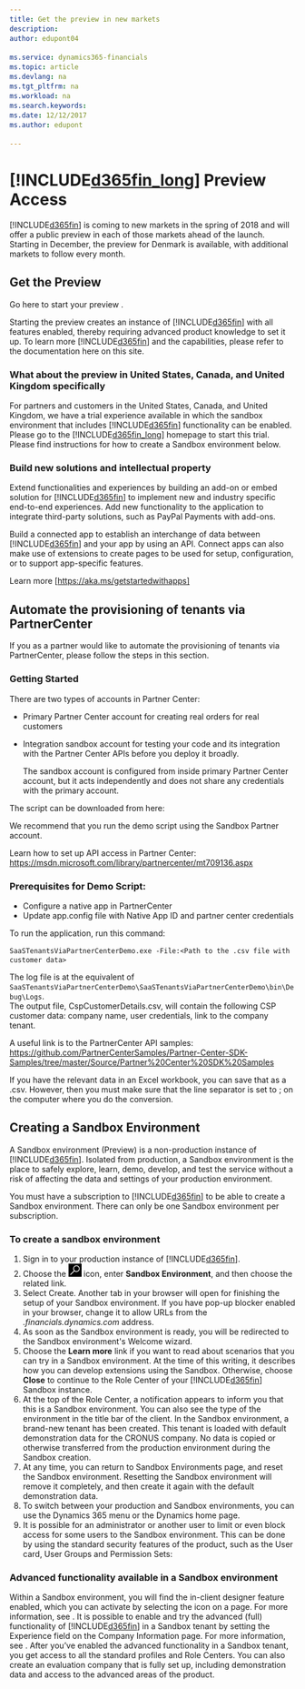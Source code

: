 ```yaml
---
title: Get the preview in new markets
description:
author: edupont04

ms.service: dynamics365-financials
ms.topic: article
ms.devlang: na
ms.tgt_pltfrm: na
ms.workload: na
ms.search.keywords:
ms.date: 12/12/2017
ms.author: edupont

---
```

# [!INCLUDE[d365fin_long](includes/d365fin_long_md.md)] Preview Access
[!INCLUDE[d365fin](includes/d365fin_md.md)] is coming to new markets in the spring of 2018 and will offer a public preview in each of those markets ahead of the launch. Starting in December, the preview for Denmark is available, with additional markets to follow every month.  

## Get the Preview
Go here to start your preview <link>.  

Starting the preview creates an instance of [!INCLUDE[d365fin](includes/d365fin_md.md)] with all features enabled, thereby requiring advanced product knowledge to set it up. To learn more [!INCLUDE[d365fin](includes/d365fin_md.md)] and the capabilities, please refer to the documentation here on this site.  

### What about the preview in United States, Canada, and United Kingdom specifically
For partners and customers in the United States, Canada, and United Kingdom, we have a trial experience available in which the sandbox environment that includes [!INCLUDE[d365fin](includes/d365fin_md.md)] functionality can be enabled. Please go to the [!INCLUDE[d365fin_long](includes/d365fin_long_md.md)] homepage to start this trial.
Please find instructions for how to create a Sandbox environment below.  

### Build new solutions and intellectual property
Extend functionalities and experiences by building an add-on or embed solution for [!INCLUDE[d365fin](includes/d365fin_md.md)] to implement new and industry specific end-to-end experiences. Add new functionality to the application to integrate third-party solutions, such as PayPal Payments with add-ons.  

Build a connected app to establish an interchange of data between [!INCLUDE[d365fin](includes/d365fin_md.md)] and your app by using an API. Connect apps can also make use of extensions to create pages to be used for setup, configuration, or to support app-specific features.  

Learn more [https://aka.ms/getstartedwithapps]  

## Automate the provisioning of tenants via PartnerCenter
If you as a partner would like to automate the provisioning of tenants via PartnerCenter, please follow the steps in this section.  

### Getting Started
There are two types of accounts in Partner Center:  

-	Primary Partner Center account for creating real orders for real customers  
-	Integration sandbox account for testing your code and its integration with the Partner Center APIs before you deploy it broadly.  

    The sandbox account is configured from inside primary Partner Center account, but it acts independently and does not share any credentials with the primary account.  

The script can be downloaded from here: <path>

We recommend that you run the demo script using the Sandbox Partner account.

Learn how to set up API access in Partner Center: https://msdn.microsoft.com/library/partnercenter/mt709136.aspx

### Prerequisites for Demo Script:
-	Configure a native app in PartnerCenter  
-	Update app.config file with Native App ID and partner center credentials  

To run the application, run this command:
```
SaaSTenantsViaPartnerCenterDemo.exe -File:<Path to the .csv file with customer data>
```

The log file is at the equivalent of ```SaaSTenantsViaPartnerCenterDemo\SaaSTenantsViaPartnerCenterDemo\bin\Debug\Logs```.  
The output file, CspCustomerDetails.csv, will contain the following CSP customer data: company name, user credentials, link to the company tenant.  

A useful link is to the PartnerCenter API samples: https://github.com/PartnerCenterSamples/Partner-Center-SDK-Samples/tree/master/Source/Partner%20Center%20SDK%20Samples

If you have the relevant data in an Excel workbook, you can save that as a .csv. However, then you must make sure that the line separator is set to ; on the computer where you do the conversion.  

## Creating a Sandbox Environment
A Sandbox environment (Preview) is a non-production instance of [!INCLUDE[d365fin](includes/d365fin_md.md)]. Isolated from production, a Sandbox environment is the place to safely explore, learn, demo, develop, and test the service without a risk of affecting the data and settings of your production environment.  

You must have a subscription to [!INCLUDE[d365fin](includes/d365fin_md.md)] to be able to create a Sandbox environment. There can only be one Sandbox environment per subscription.

### To create a sandbox environment

1.	Sign in to your production instance of [!INCLUDE[d365fin](includes/d365fin_md.md)].  
2.	Choose the ![Search for Page or Report](media/ui-search/search_small.png "Search for Page or Report icon") icon, enter **Sandbox Environment**, and then choose the related link.
3.	Select Create. Another tab in your browser will open for finishing the setup of your Sandbox environment.
If you have pop-up blocker enabled in your browser, change it to allow URLs from the *.financials.dynamics.com* address.
4.	As soon as the Sandbox environment is ready, you will be redirected to the Sandbox environment's Welcome wizard.
5.	Choose the **Learn more** link if you want to read about scenarios that you can try in a Sandbox environment. At the time of this writing, it describes how you can develop extensions using the Sandbox. Otherwise, choose **Close** to continue to the Role Center of your [!INCLUDE[d365fin](includes/d365fin_md.md)] Sandbox instance.
6.	At the top of the Role Center, a notification appears to inform you that this is a Sandbox environment. You can also see the type of the environment in the title bar of the client.
In the Sandbox environment, a brand-new tenant has been created. This tenant is loaded with default demonstration data for the CRONUS company. No data is copied or otherwise transferred from the production environment during the Sandbox creation.
7.	At any time, you can return to Sandbox Environments page, and reset the Sandbox environment.
Resetting the Sandbox environment will remove it completely, and then create it again with the default demonstration data.
8.	To switch between your production and Sandbox environments, you can use the Dynamics 365 menu or the Dynamics home page.
9.	It is possible for an administrator or another user to limit or even block access for some users to the Sandbox environment. This can be done by using the standard security features of the product, such as the User card, User Groups and Permission Sets:

### Advanced functionality available in a Sandbox environment
Within a Sandbox environment, you will find the in-client designer feature enabled, which you can activate by selecting the icon on a page. For more information, see <link>.
It is possible to enable and try the advanced (full) functionality of [!INCLUDE[d365fin](includes/d365fin_md.md)] in a Sandbox tenant by setting the Experience field on the Company Information page. For more information, see <link>. After you’ve enabled the advanced functionality in a Sandbox tenant, you get access to all the standard profiles and Role Centers. You can also create an evaluation company that is fully set up, including demonstration data and access to the advanced areas of the product.
